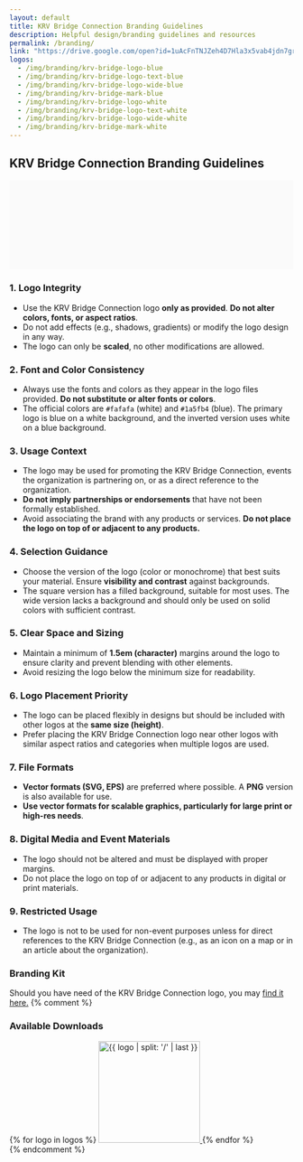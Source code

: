 ```yaml
---
layout: default
title: KRV Bridge Connection Branding Guidelines
description: Helpful design/branding guidelines and resources
permalink: /branding/
link: "https://drive.google.com/open?id=1uAcFnTNJZeh4D7Hla3x5vab4jdn7grqI&usp=drive_fs"
logos:
  - /img/branding/krv-bridge-logo-blue
  - /img/branding/krv-bridge-logo-text-blue
  - /img/branding/krv-bridge-logo-wide-blue
  - /img/branding/krv-bridge-mark-blue
  - /img/branding/krv-bridge-logo-white
  - /img/branding/krv-bridge-logo-text-white
  - /img/branding/krv-bridge-logo-wide-white
  - /img/branding/krv-bridge-mark-white
---
```


## KRV Bridge Connection Branding Guidelines

<a href="/img/branding/krv-bridge-logo-wide-blue.png" download="krv-bridge-logo-wide-blue.png" aria-label="Download KRV Bridge Logo" class="no-router inlin-block">
  <svg width="100%" viewBox="0 0 320 100">
    <rect x="0" y="0" width="320" height="100" fill="#fafafa"></rect>
    <use x="0" y="0" height="100" width="320" xlink:href="/img/icons.svg#krv-bridge-full"></use>
  </svg>
</a>

### 1. Logo Integrity
- Use the KRV Bridge Connection logo **only as provided**. **Do not alter colors, fonts, or aspect ratios**.
- Do not add effects (e.g., shadows, gradients) or modify the logo design in any way.
- The logo can only be **scaled**, no other modifications are allowed.

### 2. Font and Color Consistency
- Always use the fonts and colors as they appear in the logo files provided. **Do not substitute or alter fonts or colors**.
- The official colors are `#fafafa` (white) and `#1a5fb4` (blue). The primary logo is blue on a white background, and the inverted version uses white on a blue background.

### 3. Usage Context
- The logo may be used for promoting the KRV Bridge Connection, events the organization is partnering on, or as a direct reference to the organization.
- **Do not imply partnerships or endorsements** that have not been formally established.
- Avoid associating the brand with any products or services. **Do not place the logo on top of or adjacent to any products.**

### 4. Selection Guidance
- Choose the version of the logo (color or monochrome) that best suits your material. Ensure **visibility and contrast** against backgrounds.
- The square version has a filled background, suitable for most uses. The wide version lacks a background and should only be used on solid colors with sufficient contrast.

### 5. Clear Space and Sizing
- Maintain a minimum of **1.5em (character)** margins around the logo to ensure clarity and prevent blending with other elements.
- Avoid resizing the logo below the minimum size for readability.

### 6. Logo Placement Priority
- The logo can be placed flexibly in designs but should be included with other logos at the **same size (height)**.
- Prefer placing the KRV Bridge Connection logo near other logos with similar aspect ratios and categories when multiple logos are used.

### 7. File Formats
- **Vector formats (SVG, EPS)** are preferred where possible. A **PNG** version is also available for use.
- **Use vector formats for scalable graphics, particularly for large print or high-res needs**.

### 8. Digital Media and Event Materials
- The logo should not be altered and must be displayed with proper margins.
- Do not place the logo on top of or adjacent to any products in digital or print materials.

### 9. Restricted Usage
- The logo is not to be used for non-event purposes unless for direct references to the KRV Bridge Connection (e.g., as an icon on a map or in an article about the organization).

### Branding Kit
Should you have need of the KRV Bridge Connection logo, you may <a href="{{ link }}" rel="noopener noreferrer external" target="_blank" class="btn btn-link">find it here.</a>
{% comment %}
### Available Downloads
<div class="logo-gallery flex row wrap">{% for logo in logos %}
  <a href="{{ logo }}.png" download="{{ logo | split: '/' | last }}" class="no-router inline-block" aria-label="Download {{ logo | split: '/' | last }}">
    <img src="{{ logo }}.svg" alt="{{ logo | split: '/' | last }}" loading="lazy" width="180" referrerpolicy="no-referrer" />
  </a>
{% endfor %}</div>
{% endcomment %}
